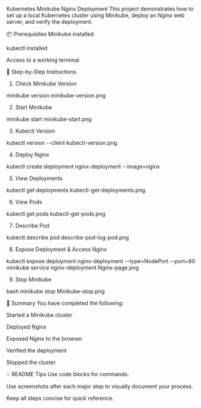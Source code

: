 Kubernetes Minikube Nginx Deployment
This project demonstrates how to set up a local Kubernetes cluster using Minikube, deploy an Nginx web server, and verify the deployment.

📦 Prerequisites
Minikube installed

kubectl installed

Access to a working terminal

🚀 Step-by-Step Instructions

1. Check Minikube Version

minikube version
minikube-version.png

2. Start Minikube

minikube start
minikube-start.png 

3. Kubectl Version

kubectl version --client
kubectl-version.png

4. Deploy Nginx

kubectl create deployment nginx-deployment --image=nginx

5. View Deployments

kubectl get deployments
kubectl-get-deployments.png

6. View Pods

kubectl get pods
kubectl-get-pods.png

7. Describe Pod

kubectl describe pod <pod-name>
describe-pod-log-pod.png

8. Expose Deployment & Access Nginx

kubectl expose deployment nginx-deployment --type=NodePort --port=80
minikube service nginx-deployment
Nginx-page.png 

9. Stop Minikube
    
bash
minikube stop
Minikube-stop.png


📜 Summary
You have completed the following:

Started a Minikube cluster

Deployed Nginx

Exposed Nginx to the browser

Verified the deployment

Stopped the cluster

💡 README Tips
Use code blocks for commands.

Use screenshots after each major step to visually document your process.

Keep all steps concise for quick reference.
